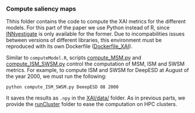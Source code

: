 ### Compute saliency maps
Thhis folder contains the code to compute the XAI metrics for the different models. For this part of the paper we use Python instead of R, since [INNvestigate](https://github.com/albermax/innvestigate) is only available for the former. Due to incompabilities issues between versions of different libraries, this environment must be reproduced with its own Dockerfile ([Dockerfile_XAI](https://github.com/jgonzalezab/XAI-metrics-North-America/blob/main/docker/Dockerfile_XAI)).

Similar to `computeModel.R`, scripts [compute_MSM.py](https://github.com/jgonzalezab/XAI-metrics-North-America/blob/main/XAI/compute_MSM.py) and [compute_ISM_SWSM.py](https://github.com/jgonzalezab/XAI-metrics-North-America/blob/main/XAI/compute_ISM_SWSM.py) control the computation of MSM, ISM and SWSM metrics. For example, to compute ISM and SWSM for DeepESD at August of the year 2000, we must run the following:

```
python compute_ISM_SWSM.py DeeepESD 08 2000
```

It saves the results as `.npy` in the [XAI/data/](https://github.com/jgonzalezab/XAI-metrics-North-America/tree/main/XAI/data) folder. As in previous parts, we provide the [runCluster](https://github.com/jgonzalezab/XAI-Statistical-Downscaling/tree/main/XAI/runCluster) folder to ease the computation on HPC clusters.
